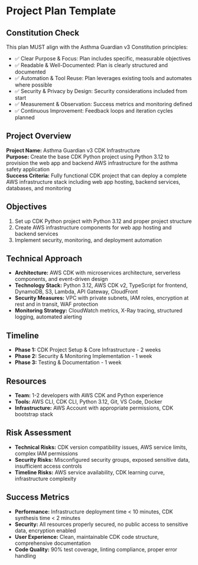 # Project Plan Template

## Constitution Check
This plan MUST align with the Asthma Guardian v3 Constitution principles:
- ✅ Clear Purpose & Focus: Plan includes specific, measurable objectives
- ✅ Readable & Well-Documented: Plan is clearly structured and documented
- ✅ Automation & Tool Reuse: Plan leverages existing tools and automates where possible
- ✅ Security & Privacy by Design: Security considerations included from start
- ✅ Measurement & Observation: Success metrics and monitoring defined
- ✅ Continuous Improvement: Feedback loops and iteration cycles planned

## Project Overview
**Project Name:** Asthma Guardian v3 CDK Infrastructure  
**Purpose:** Create the base CDK Python project using Python 3.12 to provision the web app and backend AWS infrastructure for the asthma safety application  
**Success Criteria:** Fully functional CDK project that can deploy a complete AWS infrastructure stack including web app hosting, backend services, databases, and monitoring

## Objectives
1. Set up CDK Python project with Python 3.12 and proper project structure
2. Create AWS infrastructure components for web app hosting and backend services
3. Implement security, monitoring, and deployment automation

## Technical Approach
- **Architecture:** AWS CDK with microservices architecture, serverless components, and event-driven design
- **Technology Stack:** Python 3.12, AWS CDK v2, TypeScript for frontend, DynamoDB, S3, Lambda, API Gateway, CloudFront
- **Security Measures:** VPC with private subnets, IAM roles, encryption at rest and in transit, WAF protection
- **Monitoring Strategy:** CloudWatch metrics, X-Ray tracing, structured logging, automated alerting

## Timeline
- **Phase 1:** CDK Project Setup & Core Infrastructure - 2 weeks
- **Phase 2:** Security & Monitoring Implementation - 1 week
- **Phase 3:** Testing & Documentation - 1 week

## Resources
- **Team:** 1-2 developers with AWS CDK and Python experience
- **Tools:** AWS CLI, CDK CLI, Python 3.12, Git, VS Code, Docker
- **Infrastructure:** AWS Account with appropriate permissions, CDK bootstrap stack

## Risk Assessment
- **Technical Risks:** CDK version compatibility issues, AWS service limits, complex IAM permissions
- **Security Risks:** Misconfigured security groups, exposed sensitive data, insufficient access controls
- **Timeline Risks:** AWS service availability, CDK learning curve, infrastructure complexity

## Success Metrics
- **Performance:** Infrastructure deployment time < 10 minutes, CDK synthesis time < 2 minutes
- **Security:** All resources properly secured, no public access to sensitive data, encryption enabled
- **User Experience:** Clean, maintainable CDK code structure, comprehensive documentation
- **Code Quality:** 90% test coverage, linting compliance, proper error handling